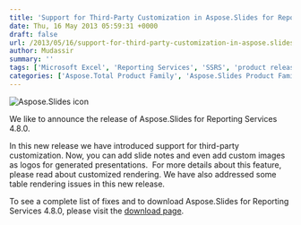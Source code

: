 ```yaml
---
title: 'Support for Third-Party Customization in Aspose.Slides for Reporting Services 4.8.0'
date: Thu, 16 May 2013 05:59:31 +0000
draft: false
url: /2013/05/16/support-for-third-party-customization-in-aspose.slides-for-reporting-services-4.8.0/
author: Mudassir
summary: ''
tags: ['Microsoft Excel', 'Reporting Services', 'SSRS', 'product release', 'third-party customization']
categories: ['Aspose.Total Product Family', 'Aspose.Slides Product Family']
---
```


![Aspose.Slides icon][1]

We like to announce the release of Aspose.Slides for Reporting Services 4.8.0.

In this new release we have introduced support for third-party customization. Now, you can add slide notes and even add custom images as logos for generated presentations.  For more details about this feature, please read about customized rendering. We have also addressed some table rendering issues in this new release.

To see a complete list of fixes and to download Aspose.Slides for Reporting Services 4.8.0, please visit the [download page][2].




[1]: http://www.aspose.com/Images/aspose.slides-logo2.jpg
[2]: http://www.aspose.com/community/files/52/ssrs-rendering-extensions/aspose.slides-for-reporting-services/default.aspx




